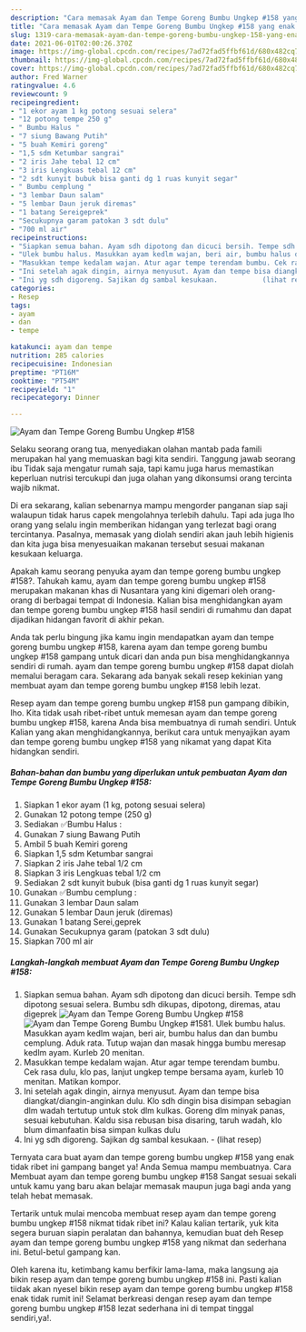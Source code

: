 ```yaml
---
description: "Cara memasak Ayam dan Tempe Goreng Bumbu Ungkep #158 yang enak dan Mudah Dibuat"
title: "Cara memasak Ayam dan Tempe Goreng Bumbu Ungkep #158 yang enak dan Mudah Dibuat"
slug: 1319-cara-memasak-ayam-dan-tempe-goreng-bumbu-ungkep-158-yang-enak-dan-mudah-dibuat
date: 2021-06-01T02:00:26.370Z
image: https://img-global.cpcdn.com/recipes/7ad72fad5ffbf61d/680x482cq70/ayam-dan-tempe-goreng-bumbu-ungkep-158-foto-resep-utama.jpg
thumbnail: https://img-global.cpcdn.com/recipes/7ad72fad5ffbf61d/680x482cq70/ayam-dan-tempe-goreng-bumbu-ungkep-158-foto-resep-utama.jpg
cover: https://img-global.cpcdn.com/recipes/7ad72fad5ffbf61d/680x482cq70/ayam-dan-tempe-goreng-bumbu-ungkep-158-foto-resep-utama.jpg
author: Fred Warner
ratingvalue: 4.6
reviewcount: 9
recipeingredient:
- "1 ekor ayam 1 kg potong sesuai selera"
- "12 potong tempe 250 g"
- " Bumbu Halus "
- "7 siung Bawang Putih"
- "5 buah Kemiri goreng"
- "1,5 sdm Ketumbar sangrai"
- "2 iris Jahe tebal 12 cm"
- "3 iris Lengkuas tebal 12 cm"
- "2 sdt kunyit bubuk bisa ganti dg 1 ruas kunyit segar"
- " Bumbu cemplung "
- "3 lembar Daun salam"
- "5 lembar Daun jeruk diremas"
- "1 batang Sereigeprek"
- "Secukupnya garam patokan 3 sdt dulu"
- "700 ml air"
recipeinstructions:
- "Siapkan semua bahan. Ayam sdh dipotong dan dicuci bersih. Tempe sdh dipotong sesuai selera. Bumbu sdh dikupas, dipotong, diremas, atau digeprek"
- "Ulek bumbu halus. Masukkan ayam kedlm wajan, beri air, bumbu halus dan dan bumbu cemplung. Aduk rata. Tutup wajan dan masak hingga bumbu meresap kedlm ayam. Kurleb 20 menitan."
- "Masukkan tempe kedalam wajan. Atur agar tempe terendam bumbu. Cek rasa dulu, klo pas, lanjut ungkep tempe bersama ayam, kurleb 10 menitan. Matikan kompor."
- "Ini setelah agak dingin, airnya menyusut. Ayam dan tempe bisa diangkat/diangin-anginkan dulu. Klo sdh dingin bisa disimpan sebagian dlm wadah tertutup untuk stok dlm kulkas. Goreng dlm minyak panas, sesuai kebutuhan. Kaldu sisa rebusan bisa disaring, taruh wadah, klo blum dimanfaatin bisa simpan kulkas dulu"
- "Ini yg sdh digoreng. Sajikan dg sambal kesukaan.           (lihat resep)"
categories:
- Resep
tags:
- ayam
- dan
- tempe

katakunci: ayam dan tempe 
nutrition: 285 calories
recipecuisine: Indonesian
preptime: "PT16M"
cooktime: "PT54M"
recipeyield: "1"
recipecategory: Dinner

---
```



![Ayam dan Tempe Goreng Bumbu Ungkep #158](https://img-global.cpcdn.com/recipes/7ad72fad5ffbf61d/680x482cq70/ayam-dan-tempe-goreng-bumbu-ungkep-158-foto-resep-utama.jpg)

Selaku seorang orang tua, menyediakan olahan mantab pada famili merupakan hal yang memuaskan bagi kita sendiri. Tanggung jawab seorang ibu Tidak saja mengatur rumah saja, tapi kamu juga harus memastikan keperluan nutrisi tercukupi dan juga olahan yang dikonsumsi orang tercinta wajib nikmat.

Di era  sekarang, kalian sebenarnya mampu mengorder panganan siap saji walaupun tidak harus capek mengolahnya terlebih dahulu. Tapi ada juga lho orang yang selalu ingin memberikan hidangan yang terlezat bagi orang tercintanya. Pasalnya, memasak yang diolah sendiri akan jauh lebih higienis dan kita juga bisa menyesuaikan makanan tersebut sesuai makanan kesukaan keluarga. 



Apakah kamu seorang penyuka ayam dan tempe goreng bumbu ungkep #158?. Tahukah kamu, ayam dan tempe goreng bumbu ungkep #158 merupakan makanan khas di Nusantara yang kini digemari oleh orang-orang di berbagai tempat di Indonesia. Kalian bisa menghidangkan ayam dan tempe goreng bumbu ungkep #158 hasil sendiri di rumahmu dan dapat dijadikan hidangan favorit di akhir pekan.

Anda tak perlu bingung jika kamu ingin mendapatkan ayam dan tempe goreng bumbu ungkep #158, karena ayam dan tempe goreng bumbu ungkep #158 gampang untuk dicari dan anda pun bisa menghidangkannya sendiri di rumah. ayam dan tempe goreng bumbu ungkep #158 dapat diolah memalui beragam cara. Sekarang ada banyak sekali resep kekinian yang membuat ayam dan tempe goreng bumbu ungkep #158 lebih lezat.

Resep ayam dan tempe goreng bumbu ungkep #158 pun gampang dibikin, lho. Kita tidak usah ribet-ribet untuk memesan ayam dan tempe goreng bumbu ungkep #158, karena Anda bisa membuatnya di rumah sendiri. Untuk Kalian yang akan menghidangkannya, berikut cara untuk menyajikan ayam dan tempe goreng bumbu ungkep #158 yang nikamat yang dapat Kita hidangkan sendiri.

<!--inarticleads1-->

##### Bahan-bahan dan bumbu yang diperlukan untuk pembuatan Ayam dan Tempe Goreng Bumbu Ungkep #158:

1. Siapkan 1 ekor ayam (1 kg, potong sesuai selera)
1. Gunakan 12 potong tempe (250 g)
1. Sediakan  ✅Bumbu Halus :
1. Gunakan 7 siung Bawang Putih
1. Ambil 5 buah Kemiri goreng
1. Siapkan 1,5 sdm Ketumbar sangrai
1. Siapkan 2 iris Jahe tebal 1/2 cm
1. Siapkan 3 iris Lengkuas tebal 1/2 cm
1. Sediakan 2 sdt kunyit bubuk (bisa ganti dg 1 ruas kunyit segar)
1. Gunakan  ✅Bumbu cemplung :
1. Gunakan 3 lembar Daun salam
1. Gunakan 5 lembar Daun jeruk (diremas)
1. Gunakan 1 batang Serei,geprek
1. Gunakan Secukupnya garam (patokan 3 sdt dulu)
1. Siapkan 700 ml air




<!--inarticleads2-->

##### Langkah-langkah membuat Ayam dan Tempe Goreng Bumbu Ungkep #158:

1. Siapkan semua bahan. Ayam sdh dipotong dan dicuci bersih. Tempe sdh dipotong sesuai selera. Bumbu sdh dikupas, dipotong, diremas, atau digeprek
<img src="https://img-global.cpcdn.com/steps/77bb3e7d65a40a41/160x128cq70/ayam-dan-tempe-goreng-bumbu-ungkep-158-langkah-memasak-1-foto.jpg" alt="Ayam dan Tempe Goreng Bumbu Ungkep #158"><img src="https://img-global.cpcdn.com/steps/cd2ffe37f5638bd9/160x128cq70/ayam-dan-tempe-goreng-bumbu-ungkep-158-langkah-memasak-1-foto.jpg" alt="Ayam dan Tempe Goreng Bumbu Ungkep #158">1. Ulek bumbu halus. Masukkan ayam kedlm wajan, beri air, bumbu halus dan dan bumbu cemplung. Aduk rata. Tutup wajan dan masak hingga bumbu meresap kedlm ayam. Kurleb 20 menitan.
1. Masukkan tempe kedalam wajan. Atur agar tempe terendam bumbu. Cek rasa dulu, klo pas, lanjut ungkep tempe bersama ayam, kurleb 10 menitan. Matikan kompor.
1. Ini setelah agak dingin, airnya menyusut. Ayam dan tempe bisa diangkat/diangin-anginkan dulu. Klo sdh dingin bisa disimpan sebagian dlm wadah tertutup untuk stok dlm kulkas. Goreng dlm minyak panas, sesuai kebutuhan. Kaldu sisa rebusan bisa disaring, taruh wadah, klo blum dimanfaatin bisa simpan kulkas dulu
1. Ini yg sdh digoreng. Sajikan dg sambal kesukaan. -           (lihat resep)




Ternyata cara buat ayam dan tempe goreng bumbu ungkep #158 yang enak tidak ribet ini gampang banget ya! Anda Semua mampu membuatnya. Cara Membuat ayam dan tempe goreng bumbu ungkep #158 Sangat sesuai sekali untuk kamu yang baru akan belajar memasak maupun juga bagi anda yang telah hebat memasak.

Tertarik untuk mulai mencoba membuat resep ayam dan tempe goreng bumbu ungkep #158 nikmat tidak ribet ini? Kalau kalian tertarik, yuk kita segera buruan siapin peralatan dan bahannya, kemudian buat deh Resep ayam dan tempe goreng bumbu ungkep #158 yang nikmat dan sederhana ini. Betul-betul gampang kan. 

Oleh karena itu, ketimbang kamu berfikir lama-lama, maka langsung aja bikin resep ayam dan tempe goreng bumbu ungkep #158 ini. Pasti kalian tiidak akan nyesel bikin resep ayam dan tempe goreng bumbu ungkep #158 enak tidak rumit ini! Selamat berkreasi dengan resep ayam dan tempe goreng bumbu ungkep #158 lezat sederhana ini di tempat tinggal sendiri,ya!.

